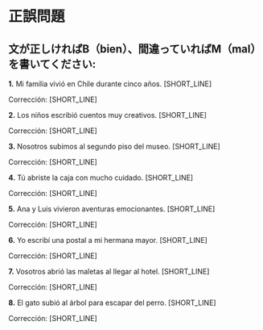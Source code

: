 # 正誤問題

## 文が正しければB（bien）、間違っていればM（mal）を書いてください:

**1.** Mi familia vivió en Chile durante cinco años. [SHORT_LINE]

Corrección: [SHORT_LINE]

**2.** Los niños escribió cuentos muy creativos. [SHORT_LINE]

Corrección: [SHORT_LINE]

**3.** Nosotros subimos al segundo piso del museo. [SHORT_LINE]

Corrección: [SHORT_LINE]

**4.** Tú abriste la caja con mucho cuidado. [SHORT_LINE]

Corrección: [SHORT_LINE]

**5.** Ana y Luis vivieron aventuras emocionantes. [SHORT_LINE]

Corrección: [SHORT_LINE]

**6.** Yo escribí una postal a mi hermana mayor. [SHORT_LINE]

Corrección: [SHORT_LINE]

**7.** Vosotros abrió las maletas al llegar al hotel. [SHORT_LINE]

Corrección: [SHORT_LINE]

**8.** El gato subió al árbol para escapar del perro. [SHORT_LINE]

Corrección: [SHORT_LINE]